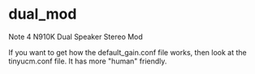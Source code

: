 # dual_mod
Note 4 N910K Dual Speaker Stereo Mod

If you want to get how the default_gain.conf file works, then look at the tinyucm.conf file. It has more "human" friendly.
